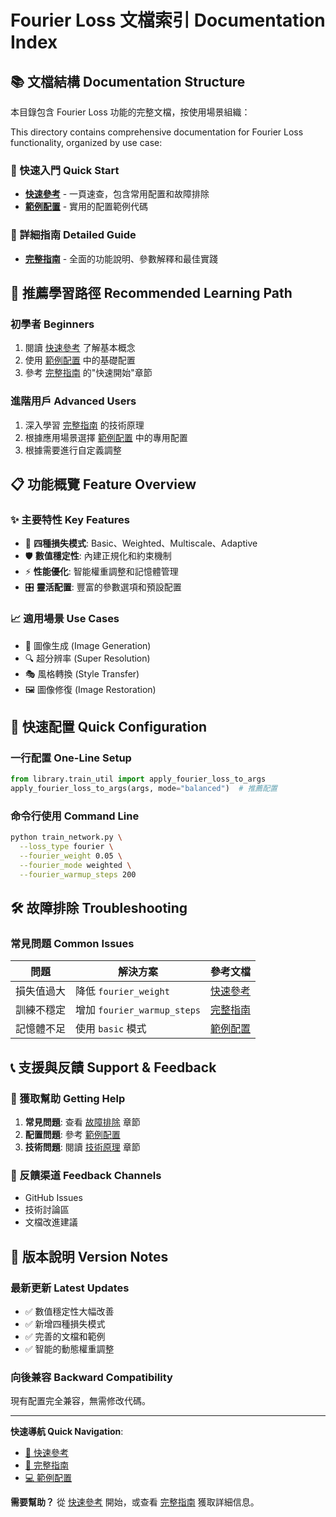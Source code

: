 # Fourier Loss 文檔索引 Documentation Index

## 📚 文檔結構 Documentation Structure

本目錄包含 Fourier Loss 功能的完整文檔，按使用場景組織：

This directory contains comprehensive documentation for Fourier Loss functionality, organized by use case:

### 🎯 快速入門 Quick Start
- **[快速參考](./FOURIER_LOSS_QUICK_REFERENCE.md)** - 一頁速查，包含常用配置和故障排除
- **[範例配置](./fourier_loss_examples.py)** - 實用的配置範例代碼

### 📖 詳細指南 Detailed Guide
- **[完整指南](./FOURIER_LOSS_GUIDE.md)** - 全面的功能說明、參數解釋和最佳實踐

## 🚀 推薦學習路徑 Recommended Learning Path

### 初學者 Beginners
1. 閱讀 [快速參考](./FOURIER_LOSS_QUICK_REFERENCE.md) 了解基本概念
2. 使用 [範例配置](./fourier_loss_examples.py) 中的基礎配置
3. 參考 [完整指南](./FOURIER_LOSS_GUIDE.md) 的"快速開始"章節

### 進階用戶 Advanced Users
1. 深入學習 [完整指南](./FOURIER_LOSS_GUIDE.md) 的技術原理
2. 根據應用場景選擇 [範例配置](./fourier_loss_examples.py) 中的專用配置
3. 根據需要進行自定義調整

## 📋 功能概覽 Feature Overview

### ✨ 主要特性 Key Features
- 🎯 **四種損失模式**: Basic、Weighted、Multiscale、Adaptive
- 🛡️ **數值穩定性**: 內建正規化和約束機制
- ⚡ **性能優化**: 智能權重調整和記憶體管理
- 🎛️ **靈活配置**: 豐富的參數選項和預設配置

### 📈 適用場景 Use Cases
- 🎨 圖像生成 (Image Generation)
- 🔍 超分辨率 (Super Resolution)
- 🎭 風格轉換 (Style Transfer)
- 🖼️ 圖像修復 (Image Restoration)

## 🔧 快速配置 Quick Configuration

### 一行配置 One-Line Setup
```python
from library.train_util import apply_fourier_loss_to_args
apply_fourier_loss_to_args(args, mode="balanced")  # 推薦配置
```

### 命令行使用 Command Line
```bash
python train_network.py \
  --loss_type fourier \
  --fourier_weight 0.05 \
  --fourier_mode weighted \
  --fourier_warmup_steps 200
```

## 🛠️ 故障排除 Troubleshooting

### 常見問題 Common Issues
| 問題 | 解決方案 | 參考文檔 |
|------|----------|----------|
| 損失值過大 | 降低 `fourier_weight` | [快速參考](./FOURIER_LOSS_QUICK_REFERENCE.md#故障排除) |
| 訓練不穩定 | 增加 `fourier_warmup_steps` | [完整指南](./FOURIER_LOSS_GUIDE.md#故障排除) |
| 記憶體不足 | 使用 `basic` 模式 | [範例配置](./fourier_loss_examples.py) |

## 📞 支援與反饋 Support & Feedback

### 🤝 獲取幫助 Getting Help
1. **常見問題**: 查看 [故障排除](./FOURIER_LOSS_GUIDE.md#故障排除) 章節
2. **配置問題**: 參考 [範例配置](./fourier_loss_examples.py)
3. **技術問題**: 閱讀 [技術原理](./FOURIER_LOSS_GUIDE.md#技術原理) 章節

### 📝 反饋渠道 Feedback Channels
- GitHub Issues
- 技術討論區
- 文檔改進建議

## 🔄 版本說明 Version Notes

### 最新更新 Latest Updates
- ✅ 數值穩定性大幅改善
- ✅ 新增四種損失模式
- ✅ 完善的文檔和範例
- ✅ 智能的動態權重調整

### 向後兼容 Backward Compatibility
現有配置完全兼容，無需修改代碼。

---

**快速導航 Quick Navigation**:
- [🚀 快速參考](./FOURIER_LOSS_QUICK_REFERENCE.md)
- [📖 完整指南](./FOURIER_LOSS_GUIDE.md)
- [💻 範例配置](./fourier_loss_examples.py)

**需要幫助？** 從 [快速參考](./FOURIER_LOSS_QUICK_REFERENCE.md) 開始，或查看 [完整指南](./FOURIER_LOSS_GUIDE.md) 獲取詳細信息。